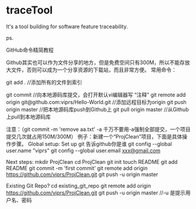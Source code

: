 traceTool
=========
It's a tool building for software feature traceability.

ps.

GitHub命令精简教程

Github其实也可以作为文件分享的地方，但是免费空间只有300M，所以不能存放大文件，否则可以成为一个分享资源的下载站，而且非常方便。
常用命令：
<p>git add .   //添加所有的文件到索引</p>
git commit  //向本地源码库提交，会打开默认vi编辑器写 “注释”
git remote add origin git@github.com:viprs/Hello-World.git   //添加远程目标为origin
git push origin master  //把本地源码库push到Github上
git pull origin  master  //从Github上pull到本地源码库
 
注意：（git commit -m 'remove aa.txt' -a  千万不要用-a强制全部提交，一个项目提交几次就占用150M/300M）
例子：新建一个“ProjClean”项目，下面是具体操作步骤。
Global setup:
 Set up git  告诉github你是谁
  git config --global user.name "viprs"
  git config --global user.email xxx@gmail.com
      
Next steps:
  mkdir ProjClean
  cd ProjClean
  git init
  touch README
  git add README
  git commit -m 'first commit'
  git remote add origin https://github.com/viprs/ProjClean.git
  git push -u origin master
      
Existing Git Repo?
  cd existing_git_repo
  git remote add origin https://github.com/viprs/ProjClean.git
  git push -u origin master  //-u 是提示用户名、密码
